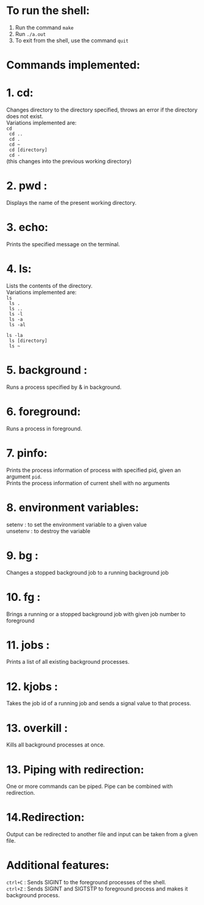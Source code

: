 # To run the shell:

1. Run the command `make`
2. Run `./a.out`
3. To exit from the shell, use the command `quit`

# Commands implemented:

# 1. cd:
Changes directory to the directory specified, throws an error if the directory does not exist.<br>
Variations implemented are:<br>
<code>cd<br>
cd ..<br>
cd .<br>
cd ~<br>
cd [directory]<br>
cd - </code>(this changes into the previous working directory)


# 2. pwd :
Displays the name of the present working directory.

# 3. echo:
Prints the specified message on the terminal.

# 4. ls: 
Lists the contents of the directory.<br>
Variations implemented are:<br>
<code>ls<br>
ls .<br>
ls ..<br>
ls -l<br>
ls -a<br>
ls -al<br>
ls -la<br>
ls [directory]<br>
ls ~</code>
	

# 5. background :
Runs a process specified by & in background.
		

# 6. foreground:
Runs a process in foreground.
		

# 7. pinfo:
Prints the process information of process with specified pid, given an argument `pid`.<br>
Prints the process information of current shell with no arguments

# 8. environment variables:
setenv : to set the environment variable to a given value
<br>unsetenv : to destroy the variable

# 9. bg :
Changes a stopped background job to a running background job

# 10. fg :
Brings a running or a stopped background job with given job number to foreground

# 11. jobs :
Prints a list of all existing background processes.

# 12. kjobs :
Takes the job id of a running job and sends a signal value to that process.
	
# 13. overkill :
Kills all background processes at once.

# 13. Piping with redirection:
One or more commands can be piped. Pipe can be combined with redirection.

# 14.Redirection:
Output can be redirected to another file and input can be taken from a given file.

# Additional features:
`ctrl+C` : Sends SIGINT to the foreground processes of the shell.
<br>`ctrl+Z` : Sends SIGINT and SIGTSTP to foreground process and makes it background process.
  
